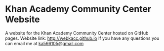# Khan Academy Community Center Website
A website for the Khan Academy Community Center hosted on GitHub pages.
Website link: http://webkacc.github.io
If you have any questions you can email me at ka566105@gmail.com
